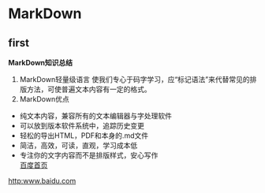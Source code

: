 # MarkDown  
## first  
**MarkDown知识总结**  
1. MarkDown轻量级语言
使我们专心于码字学习，应“标记语法”来代替常见的排版方法，可使普遍文本内容有一定的格式。
2. MarkDown优点
- 纯文本内容，兼容所有的文本编辑器与字处理软件
- 可以放到版本软件系统中，追踪历史变更
- 轻松的导出HTML，PDF和本身的.md文件
- 简洁，高效，可读，直观，学习成本低
- 专注你的文字内容而不是排版样式，安心写作  
[百度首页](http://www.baidu.com)  

<http:www.baidu.com>





